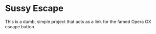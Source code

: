 # Sussy Escape

This is a dumb, simple project that acts as a link for the famed Opera GX escape button.
